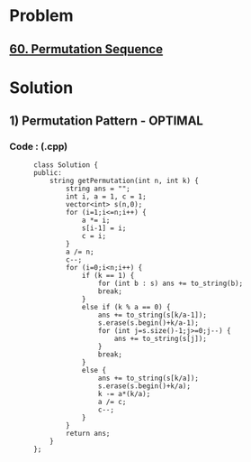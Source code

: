 # Problem

## [60. Permutation Sequence](https://leetcode.com/problems/permutation-sequence/)


# Solution 

## 1) Permutation Pattern - OPTIMAL

      
      
      
   ### Code : (.cpp)
    
          class Solution {
          public:
              string getPermutation(int n, int k) {
                  string ans = "";
                  int i, a = 1, c = 1;
                  vector<int> s(n,0);
                  for (i=1;i<=n;i++) {
                      a *= i;
                      s[i-1] = i;
                      c = i;
                  }
                  a /= n;
                  c--;
                  for (i=0;i<n;i++) {
                      if (k == 1) {
                          for (int b : s) ans += to_string(b);
                          break;
                      }
                      else if (k % a == 0) {
                          ans += to_string(s[k/a-1]);
                          s.erase(s.begin()+k/a-1);
                          for (int j=s.size()-1;j>=0;j--) {
                              ans += to_string(s[j]);
                          }
                          break;
                      }
                      else {
                          ans += to_string(s[k/a]);
                          s.erase(s.begin()+k/a);
                          k -= a*(k/a);
                          a /= c;
                          c--;
                      }
                  }
                  return ans;
              }
          };
          
   
            
   
